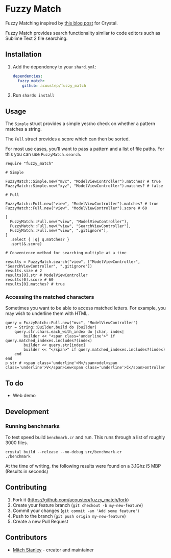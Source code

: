 # Fuzzy Match

Fuzzy Matching inspired by [this blog post](https://www.forrestthewoods.com/blog/reverse_engineering_sublime_texts_fuzzy_match/) for Crystal.

Fuzzy Match provides search functionality similar to code editors such as Sublime Text 2 file searching.

## Installation

1. Add the dependency to your `shard.yml`:

   ```yaml
   dependencies:
     fuzzy_match:
       github: acoustep/fuzzy_match
   ```

2. Run `shards install`

## Usage

The `Simple` struct provides a simple yes/no check on whether a pattern matches a string.

The `Full` struct provides a score which can then be sorted.

For most use cases, you'll want to pass a pattern and a list of file paths. For this you can use `FuzzyMatch.search`.

```crystal
require "fuzzy_match"

# Simple

FuzzyMatch::Simple.new("mvc", "ModelViewController").matches? # true
FuzzyMatch::Simple.new("xyz", "ModelViewController").matches? # false

# Full

FuzzyMatch::Full.new("view", "ModelViewController").matches? # true
FuzzyMatch::Full.new("view", "ModelViewController").score # 60

[
  FuzzyMatch::Full.new("view", "ModelViewController"),
  FuzzyMatch::Full.new("view", "SearchViewController"),
  FuzzyMatch::Full.new("view", ".gitignore"),
]
  .select { |q| q.matches? }
  .sort(&.score)

# Convenience method for searching multiple at a time

results = FuzzyMatch.search("view", ["ModelViewController", "SearchViewController", ".gitignore"])
results.size # 2
results[0].str # ModelViewController
results[0].score # 60
results[0].matches? # true
```


### Accessing the matched characters

Sometimes you want to be able to access matched letters. For example, you may wish to underline them with HTML.

```crystal
query = FuzzyMatch::Full.new("mvc", "ModelViewController")
str = String::Builder.build do |builder|
	query.str.chars.each_with_index do |char, index|
		builder << "<span class='underline'>" if query.matched_indexes.includes?(index)
		builder << query.str[index]
		builder << "</span>" if query.matched_indexes.includes?(index)
	end
end
p str # <span class='underline'>M</span>odel<span class='underline'>V</span>iew<span class='underline'>C</span>ontroller
```

## To do

* Web demo

## Development

### Running benchmarks

To test speed build `benchmark.cr` and run. This runs through a list of roughly 3000 files.

```crystal
crystal build --release --no-debug src/benchmark.cr
./benchmark
```

At the time of writing, the following results were found on a 3.1Ghz i5 MBP (Results in seconds)

## Contributing

1. Fork it (<https://github.com/acoustep/fuzzy_match/fork>)
2. Create your feature branch (`git checkout -b my-new-feature`)
3. Commit your changes (`git commit -am 'Add some feature'`)
4. Push to the branch (`git push origin my-new-feature`)
5. Create a new Pull Request

## Contributors

- [Mitch Stanley](https://github.com/acoustep) - creator and maintainer
